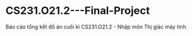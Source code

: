 # CS231.O21.2---Final-Project
Báo cáo tổng kết đồ án cuối kì CS231.O21.2 - Nhập môn Thị giác máy tính
